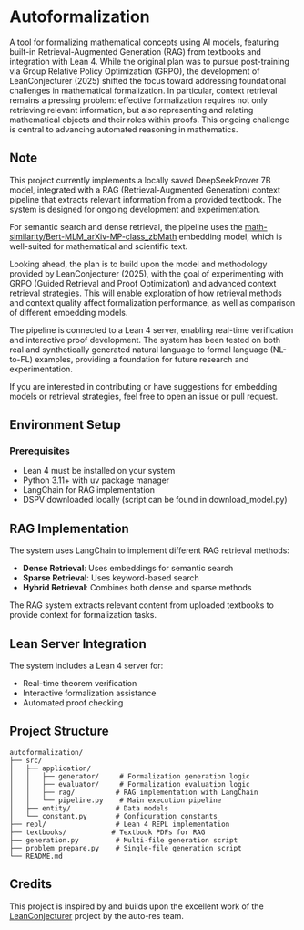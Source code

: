 # Autoformalization

A tool for formalizing mathematical concepts using AI models, featuring built-in Retrieval-Augmented Generation (RAG) from textbooks and integration with Lean 4. While the original plan was to pursue post-training via Group Relative Policy Optimization (GRPO), the development of LeanConjecturer (2025) shifted the focus toward addressing foundational challenges in mathematical formalization. In particular, context retrieval remains a pressing problem: effective formalization requires not only retrieving relevant information, but also representing and relating mathematical objects and their roles within proofs. This ongoing challenge is central to advancing automated reasoning in mathematics.


## Note

This project currently implements a locally saved DeepSeekProver 7B model, integrated with a RAG (Retrieval-Augmented Generation) context pipeline that extracts relevant information from a provided textbook. The system is designed for ongoing development and experimentation.

For semantic search and dense retrieval, the pipeline uses the [math-similarity/Bert-MLM_arXiv-MP-class_zbMath](https://huggingface.co/math-similarity/Bert-MLM_arXiv-MP-class_zbMath) embedding model, which is well-suited for mathematical and scientific text.

Looking ahead, the plan is to build upon the model and methodology provided by LeanConjecturer (2025), with the goal of experimenting with GRPO (Guided Retrieval and Proof Optimization) and advanced context retrieval strategies. This will enable exploration of how retrieval methods and context quality affect formalization performance, as well as comparison of different embedding models.

The pipeline is connected to a Lean 4 server, enabling real-time verification and interactive proof development. The system has been tested on both real and synthetically generated natural language to formal language (NL-to-FL) examples, providing a foundation for future research and experimentation.

If you are interested in contributing or have suggestions for embedding models or retrieval strategies, feel free to open an issue or pull request.

## Environment Setup

### Prerequisites

- Lean 4 must be installed on your system
- Python 3.11+ with uv package manager
- LangChain for RAG implementation
- DSPV downloaded locally (script can be found in download_model.py)

## RAG Implementation

The system uses LangChain to implement different RAG retrieval methods:

- **Dense Retrieval**: Uses embeddings for semantic search
- **Sparse Retrieval**: Uses keyword-based search
- **Hybrid Retrieval**: Combines both dense and sparse methods

The RAG system extracts relevant content from uploaded textbooks to provide context for formalization tasks.

## Lean Server Integration

The system includes a Lean 4 server for:

- Real-time theorem verification
- Interactive formalization assistance
- Automated proof checking


## Project Structure
```
autoformalization/
├── src/
│   ├── application/
│   │   ├── generator/     # Formalization generation logic
│   │   ├── evaluator/     # Formalization evaluation logic
│   │   ├── rag/          # RAG implementation with LangChain
│   │   └── pipeline.py    # Main execution pipeline
│   ├── entity/           # Data models
│   └── constant.py       # Configuration constants
├── repl/                 # Lean 4 REPL implementation
├── textbooks/           # Textbook PDFs for RAG
├── generation.py         # Multi-file generation script
├── problem_prepare.py    # Single-file generation script
└── README.md
```

## Credits

This project is inspired by and builds upon the excellent work of the [LeanConjecturer](https://github.com/auto-res/LeanConjecturer) project by the auto-res team.
